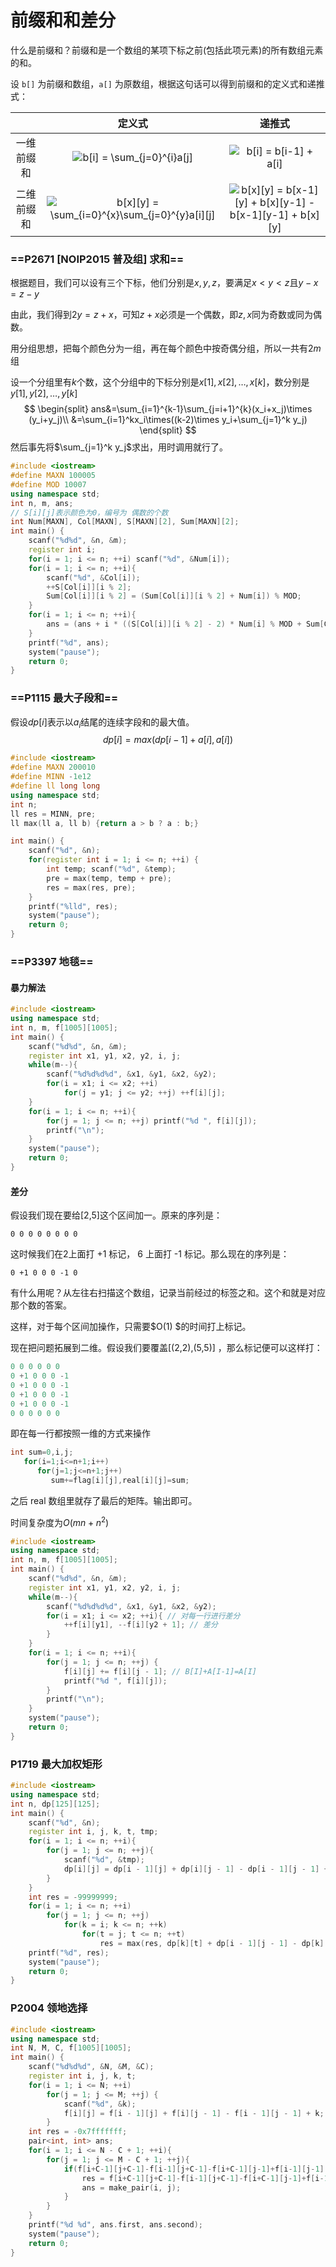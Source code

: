 # 前缀和和差分

什么是前缀和？前缀和是一个数组的某项下标之前(包括此项元素)的所有数组元素的和。

设 `b[]` 为前缀和数组，`a[]` 为原数组，根据这句话可以得到前缀和的定义式和递推式：

|            |                            定义式                            |                            递推式                            |
| :--------: | :----------------------------------------------------------: | :----------------------------------------------------------: |
| 一维前缀和 | ![b[i] = \sum_{j=0}^{i}a[j]](https://math.jianshu.com/math?formula=b%5Bi%5D%20%3D%20%5Csum_%7Bj%3D0%7D%5E%7Bi%7Da%5Bj%5D) | ![b[i] = b[i-1] + a[i]](https://math.jianshu.com/math?formula=b%5Bi%5D%20%3D%20b%5Bi-1%5D%20%2B%20a%5Bi%5D) |
| 二维前缀和 | ![b[x][y] = \sum_{i=0}^{x}\sum_{j=0}^{y}a[i][j]](https://math.jianshu.com/math?formula=b%5Bx%5D%5By%5D%20%3D%20%5Csum_%7Bi%3D0%7D%5E%7Bx%7D%5Csum_%7Bj%3D0%7D%5E%7By%7Da%5Bi%5D%5Bj%5D) | ![b[x][y] = b[x-1][y] + b[x][y-1] - b[x-1][y-1] + b[x][y]](https://math.jianshu.com/math?formula=b%5Bx%5D%5By%5D%20%3D%20b%5Bx-1%5D%5By%5D%20%2B%20b%5Bx%5D%5By-1%5D%20-%20b%5Bx-1%5D%5By-1%5D%20%2B%20b%5Bx%5D%5By%5D) |

### ==P2671 [NOIP2015 普及组] 求和==

根据题目，我们可以设有三个下标，他们分别是$x,y,z$，要满足$x<y<z$且$y-x=z-y$

由此，我们得到$2y=z+x$，可知$z+x$必须是一个偶数，即$z,x$同为奇数或同为偶数。

用分组思想，把每个颜色分为一组，再在每个颜色中按奇偶分组，所以一共有$2m$组

设一个分组里有$k$个数，这个分组中的下标分别是$x[1],x[2],\dots, x[k]$，数分别是$y[1],y[2],\dots,y[k]$
$$
\begin{split}
ans&=\sum_{i=1}^{k-1}\sum_{j=i+1}^{k}(x_i+x_j)\times (y_i+y_j)\\
&=\sum_{i=1}^kx_i\times((k-2)\times y_i+\sum_{j=1}^k y_j)
\end{split}
$$
然后事先将$\sum_{j=1}^k y_j$求出，用时调用就行了。

```C++
#include <iostream>
#define MAXN 100005
#define MOD 10007
using namespace std;
int n, m, ans;
// S[i][j]表示颜色为0，编号为 偶数的个数
int Num[MAXN], Col[MAXN], S[MAXN][2], Sum[MAXN][2]; 
int main() {
    scanf("%d%d", &n, &m);
    register int i;
    for(i = 1; i <= n; ++i) scanf("%d", &Num[i]);
    for(i = 1; i <= n; ++i){
        scanf("%d", &Col[i]);
        ++S[Col[i]][i % 2];
        Sum[Col[i]][i % 2] = (Sum[Col[i]][i % 2] + Num[i]) % MOD;
    }
    for(i = 1; i <= n; ++i){
        ans = (ans + i * ((S[Col[i]][i % 2] - 2) * Num[i] % MOD + Sum[Col[i]][i % 2])) % MOD;
    }
    printf("%d", ans);
    system("pause");
    return 0;
}
```



### ==P1115 最大子段和==

假设$dp[i]$表示以$a_i$结尾的连续字段和的最大值。
$$
dp[i]=max(dp[i-1]+a[i],a[i])
$$

```C++
#include <iostream>
#define MAXN 200010
#define MINN -1e12
#define ll long long 
using namespace std;
int n;
ll res = MINN, pre;
ll max(ll a, ll b) {return a > b ? a : b;}

int main() {
    scanf("%d", &n);
    for(register int i = 1; i <= n; ++i) {
        int temp; scanf("%d", &temp);
        pre = max(temp, temp + pre);
        res = max(res, pre);
    }
    printf("%lld", res);
    system("pause");
    return 0;
}
```



### ==P3397 地毯==

#### 暴力解法

```C++
#include <iostream>
using namespace std;
int n, m, f[1005][1005];
int main() {
    scanf("%d%d", &n, &m);
    register int x1, y1, x2, y2, i, j;
    while(m--){
        scanf("%d%d%d%d", &x1, &y1, &x2, &y2);
        for(i = x1; i <= x2; ++i)
            for(j = y1; j <= y2; ++j) ++f[i][j];
    }
    for(i = 1; i <= n; ++i){
        for(j = 1; j <= n; ++j) printf("%d ", f[i][j]);
        printf("\n");
    }
    system("pause");
    return 0;
}
```

#### 差分

假设我们现在要给[2,5]这个区间加一。原来的序列是：

```
0 0 0 0 0 0 0 0
```

这时候我们在2上面打 +1 标记， 6 上面打 -1 标记。那么现在的序列是：

```
0 +1 0 0 0 -1 0
```

有什么用呢？从左往右扫描这个数组，记录当前经过的标签之和。这个和就是对应那个数的答案。

这样，对于每个区间加操作，只需要$O(1) $的时间打上标记。

现在把问题拓展到二维。假设我们要覆盖[(2,2),(5,5)] ，那么标记便可以这样打：

```cpp
0 0 0 0 0 0
0 +1 0 0 0 -1
0 +1 0 0 0 -1
0 +1 0 0 0 -1
0 +1 0 0 0 -1
0 0 0 0 0 0
```

即在每一行都按照一维的方式来操作

```cpp
int sum=0,i,j;
   for(i=1;i<=n+1;i++)
      for(j=1;j<=n+1;j++)
         sum+=flag[i][j],real[i][j]=sum;
```

之后 real 数组里就存了最后的矩阵。输出即可。

时间复杂度为$O(mn+n^2)$

```C++
#include <iostream>
using namespace std;
int n, m, f[1005][1005];
int main() {
    scanf("%d%d", &n, &m);
    register int x1, y1, x2, y2, i, j;
    while(m--){
        scanf("%d%d%d%d", &x1, &y1, &x2, &y2);
        for(i = x1; i <= x2; ++i){ // 对每一行进行差分
            ++f[i][y1], --f[i][y2 + 1]; // 差分
        }
    }
    for(i = 1; i <= n; ++i){
        for(j = 1; j <= n; ++j) {
            f[i][j] += f[i][j - 1]; // B[I]+A[I-1]=A[I]
            printf("%d ", f[i][j]);
        }
        printf("\n");
    }
    system("pause");
    return 0;
}
```



### P1719 最大加权矩形

```C++
#include <iostream>
using namespace std;
int n, dp[125][125];
int main() {
    scanf("%d", &n);
    register int i, j, k, t, tmp;
    for(i = 1; i <= n; ++i){
        for(j = 1; j <= n; ++j){
            scanf("%d", &tmp);
            dp[i][j] = dp[i - 1][j] + dp[i][j - 1] - dp[i - 1][j - 1] + tmp;
        }
    }
    int res = -99999999;
    for(i = 1; i <= n; ++i)
        for(j = 1; j <= n; ++j)
            for(k = i; k <= n; ++k)
                for(t = j; t <= n; ++t)
                    res = max(res, dp[k][t] + dp[i - 1][j - 1] - dp[k][j - 1] - dp[i - 1][t]);
    printf("%d", res);
    system("pause");
    return 0;
}

```



### P2004 领地选择

```C++
#include <iostream>
using namespace std;
int N, M, C, f[1005][1005];
int main() {
    scanf("%d%d%d", &N, &M, &C);
    register int i, j, k, t;
    for(i = 1; i <= N; ++i)
        for(j = 1; j <= M; ++j) {
            scanf("%d", &k);
            f[i][j] = f[i - 1][j] + f[i][j - 1] - f[i - 1][j - 1] + k;
        }
    int res = -0x7fffffff;
    pair<int, int> ans;
    for(i = 1; i <= N - C + 1; ++i){
        for(j = 1; j <= M - C + 1; ++j){
            if(f[i+C-1][j+C-1]-f[i-1][j+C-1]-f[i+C-1][j-1]+f[i-1][j-1] > res){
                res = f[i+C-1][j+C-1]-f[i-1][j+C-1]-f[i+C-1][j-1]+f[i-1][j-1];
                ans = make_pair(i, j);
            }
        }
    }
    printf("%d %d", ans.first, ans.second);
    system("pause");
    return 0;
}
```

